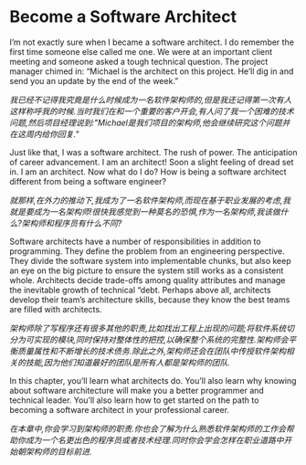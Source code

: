 # Become a Software Architect

I’m not exactly sure when I became a software architect. I do remember the first time someone else called me one. We were at an important client meeting and someone asked a 
tough technical question. The project manager chimed in: “Michael is the architect on this project. He’ll dig in and send you an update by the end of the week.”

*我已经不记得我究竟是什么时候成为一名软件架构师的,但是我还记得第一次有人这样称呼我的时候.当时我们在和一个重要的客户开会,有人问了我一个困难的技术问题,然后项目经理说到:"Michael是我们项目的架构师,他会继续研究这个问题并在这周内给你回复."*

Just like that, I was a software architect. The rush of power. The anticipation of career advancement. I am an architect! Soon a slight feeling of dread set in. I am an architect. Now what do I do? How is being a software architect different from being a software engineer?

*就那样,在外力的推动下,我成为了一名软件架构师,而现在基于职业发展的考虑,我就是要成为一名架构师!很快我感觉到一种莫名的恐惧,作为一名架构师,我该做什么?架构师和程序员有什么不同?*

Software architects have a number of responsibilities in addition to programming. They define the problem from an engineering perspective. They divide the software system into implementable chunks, but also keep an eye on the big picture to ensure the system still works as a consistent whole. Architects decide trade-offs among quality attributes and manage the inevitable growth of technical “debt. Perhaps above all, architects develop their team’s architecture skills, because they know the best teams are filled with architects.

*架构师除了写程序还有很多其他的职责,比如找出工程上出现的问题;将软件系统切分为可实现的模块,同时保持对整体性的把控,以确保整个系统的完整性.架构师会平衡质量属性和不断增长的技术债务.除此之外,架构师还会在团队中传授软件架构相关的技能,因为他们知道最好的团队是所有人都是架构师的团队.*

In this chapter, you’ll learn what architects do. You’ll also learn why knowing about software architecture will make you a better programmer and technical leader. You’ll also learn how to get started on the path to becoming a software architect in your professional career.

*在本章中,你会学习到架构师的职责.你也会了解为什么熟悉软件架构师的工作会帮助你成为一个名更出色的程序员或者技术经理.同时你会学会怎样在职业道路中开始朝架构师的目标前进.*
